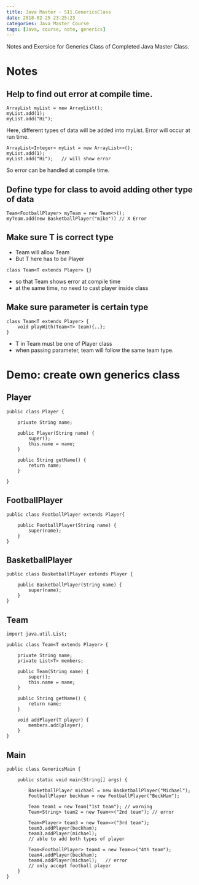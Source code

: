 ```yaml
---
title: Java Master - S11.GenericsClass
date: 2018-02-25 23:25:23
categories: Java Master Course
tags: [Java, course, note, generics]
---
```


Notes and Exersice for Generics Class of Completed Java Master Class.
<!--more-->

# Notes
## Help to find out error at compile time.
```
ArrayList myList = new ArrayList();
myList.add(1);
myList.add("Hi");
```
Here, different types of data will be added into myList. Error will occur at run time.
```
ArrayList<Integer> myList = new ArrayList<>();
myList.add(1);
myList.add("Hi");	// will show error
```
So error can be handled at compile time.

## Define type for class to avoid adding other type of data
```
Team<FootballPlayer> myTeam = new Team<>();
myTeam.add(new BasketballPlayer("mike")) // X Error
```
## Make sure T is correct type
- Team<T> will allow Team<String>
- But T here has to be Player
```
class Team<T extends Player> {}
```
- so that Team<String> shows error at compile time
- at the same time, no need to cast player inside class

## Make sure parameter is certain type
```
class Team<T extends Player> {
	void playWith(Team<T> team){..};
}
```
- T in Team<T> must be one of Player class
- when passing parameter, team will follow the same team type. 

# Demo: create own generics class
## Player
```
public class Player {

	private String name;

	public Player(String name) {
		super();
		this.name = name;
	}

	public String getName() {
		return name;
	}
	
}
```
## FootballPlayer
```
public class FootballPlayer extends Player{

	public FootballPlayer(String name) {
		super(name);
	}
}
```
## BasketballPlayer
```
public class BasketballPlayer extends Player {

	public BasketballPlayer(String name) {
		super(name);
	}
}
```
## Team
```
import java.util.List;

public class Team<T extends Player> {

	private String name;
	private List<T> members;
	
	public Team(String name) {
		super();
		this.name = name;
	}

	public String getName() {
		return name;
	}

	void addPlayer(T player) {
		members.add(player);
	}
}
```
## Main
```
public class GenericsMain {

	public static void main(String[] args) {

		BasketballPlayer michael = new BasketballPlayer("Michael");
		FootballPlayer beckham = new FootballPlayer("BeckHam");
		
		Team team1 = new Team("1st team"); // warning
		Team<String> team2 = new Team<>("2nd team"); // error 
		
		Team<Player> team3 = new Team<>("3rd team");
		team3.addPlayer(beckham);
		team3.addPlayer(michael);
		// able to add both types of player
		
		Team<FootballPlayer> team4 = new Team<>("4th team");
		team4.addPlayer(beckham);
		team4.addPlayer(michael);	// error
		// only accept football player
	}
}
```

